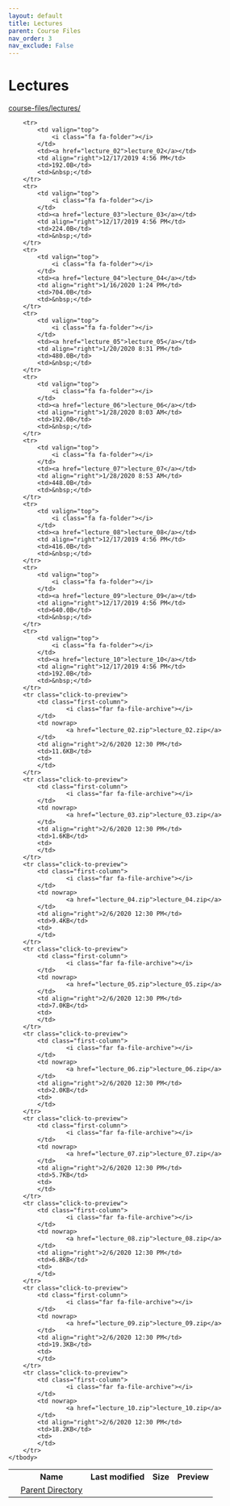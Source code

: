```yaml
---
layout: default
title: Lectures
parent: Course Files
nav_order: 3
nav_exclude: False
---
```


# Lectures

[course-files/lectures/](.)

<table class="tbl-files">
    <tbody>
        <tr>
            <th valign="top"></th>
            <th>Name</th>
            <th>Last modified</th>
            <th>Size</th>
            <th>Preview</th>
        </tr>
        <tr>
            <td valign="top">
                <i class="fa fa-folder-open"></i>
            </td>
            <td><a href="../">Parent Directory</a></td>
            <td>&nbsp;</td>
            <td>&nbsp;</td>
            <td>&nbsp;</td>
        </tr>

        <tr>
            <td valign="top">
                <i class="fa fa-folder"></i>
            </td>
            <td><a href="lecture_02">lecture_02</a></td>
            <td align="right">12/17/2019 4:56 PM</td>
            <td>192.0B</td>
            <td>&nbsp;</td>
        </tr>
        <tr>
            <td valign="top">
                <i class="fa fa-folder"></i>
            </td>
            <td><a href="lecture_03">lecture_03</a></td>
            <td align="right">12/17/2019 4:56 PM</td>
            <td>224.0B</td>
            <td>&nbsp;</td>
        </tr>
        <tr>
            <td valign="top">
                <i class="fa fa-folder"></i>
            </td>
            <td><a href="lecture_04">lecture_04</a></td>
            <td align="right">1/16/2020 1:24 PM</td>
            <td>704.0B</td>
            <td>&nbsp;</td>
        </tr>
        <tr>
            <td valign="top">
                <i class="fa fa-folder"></i>
            </td>
            <td><a href="lecture_05">lecture_05</a></td>
            <td align="right">1/20/2020 8:31 PM</td>
            <td>480.0B</td>
            <td>&nbsp;</td>
        </tr>
        <tr>
            <td valign="top">
                <i class="fa fa-folder"></i>
            </td>
            <td><a href="lecture_06">lecture_06</a></td>
            <td align="right">1/28/2020 8:03 AM</td>
            <td>192.0B</td>
            <td>&nbsp;</td>
        </tr>
        <tr>
            <td valign="top">
                <i class="fa fa-folder"></i>
            </td>
            <td><a href="lecture_07">lecture_07</a></td>
            <td align="right">1/28/2020 8:53 AM</td>
            <td>448.0B</td>
            <td>&nbsp;</td>
        </tr>
        <tr>
            <td valign="top">
                <i class="fa fa-folder"></i>
            </td>
            <td><a href="lecture_08">lecture_08</a></td>
            <td align="right">12/17/2019 4:56 PM</td>
            <td>416.0B</td>
            <td>&nbsp;</td>
        </tr>
        <tr>
            <td valign="top">
                <i class="fa fa-folder"></i>
            </td>
            <td><a href="lecture_09">lecture_09</a></td>
            <td align="right">12/17/2019 4:56 PM</td>
            <td>640.0B</td>
            <td>&nbsp;</td>
        </tr>
        <tr>
            <td valign="top">
                <i class="fa fa-folder"></i>
            </td>
            <td><a href="lecture_10">lecture_10</a></td>
            <td align="right">12/17/2019 4:56 PM</td>
            <td>192.0B</td>
            <td>&nbsp;</td>
        </tr>
        <tr class="click-to-preview">
            <td class="first-column">
                    <i class="far fa-file-archive"></i>
            </td>
            <td nowrap>
                    <a href="lecture_02.zip">lecture_02.zip</a>
            </td>
            <td align="right">2/6/2020 12:30 PM</td>
            <td>11.6KB</td>
            <td>
            </td>
        </tr>
        <tr class="click-to-preview">
            <td class="first-column">
                    <i class="far fa-file-archive"></i>
            </td>
            <td nowrap>
                    <a href="lecture_03.zip">lecture_03.zip</a>
            </td>
            <td align="right">2/6/2020 12:30 PM</td>
            <td>1.6KB</td>
            <td>
            </td>
        </tr>
        <tr class="click-to-preview">
            <td class="first-column">
                    <i class="far fa-file-archive"></i>
            </td>
            <td nowrap>
                    <a href="lecture_04.zip">lecture_04.zip</a>
            </td>
            <td align="right">2/6/2020 12:30 PM</td>
            <td>9.4KB</td>
            <td>
            </td>
        </tr>
        <tr class="click-to-preview">
            <td class="first-column">
                    <i class="far fa-file-archive"></i>
            </td>
            <td nowrap>
                    <a href="lecture_05.zip">lecture_05.zip</a>
            </td>
            <td align="right">2/6/2020 12:30 PM</td>
            <td>7.0KB</td>
            <td>
            </td>
        </tr>
        <tr class="click-to-preview">
            <td class="first-column">
                    <i class="far fa-file-archive"></i>
            </td>
            <td nowrap>
                    <a href="lecture_06.zip">lecture_06.zip</a>
            </td>
            <td align="right">2/6/2020 12:30 PM</td>
            <td>2.0KB</td>
            <td>
            </td>
        </tr>
        <tr class="click-to-preview">
            <td class="first-column">
                    <i class="far fa-file-archive"></i>
            </td>
            <td nowrap>
                    <a href="lecture_07.zip">lecture_07.zip</a>
            </td>
            <td align="right">2/6/2020 12:30 PM</td>
            <td>5.7KB</td>
            <td>
            </td>
        </tr>
        <tr class="click-to-preview">
            <td class="first-column">
                    <i class="far fa-file-archive"></i>
            </td>
            <td nowrap>
                    <a href="lecture_08.zip">lecture_08.zip</a>
            </td>
            <td align="right">2/6/2020 12:30 PM</td>
            <td>6.8KB</td>
            <td>
            </td>
        </tr>
        <tr class="click-to-preview">
            <td class="first-column">
                    <i class="far fa-file-archive"></i>
            </td>
            <td nowrap>
                    <a href="lecture_09.zip">lecture_09.zip</a>
            </td>
            <td align="right">2/6/2020 12:30 PM</td>
            <td>19.3KB</td>
            <td>
            </td>
        </tr>
        <tr class="click-to-preview">
            <td class="first-column">
                    <i class="far fa-file-archive"></i>
            </td>
            <td nowrap>
                    <a href="lecture_10.zip">lecture_10.zip</a>
            </td>
            <td align="right">2/6/2020 12:30 PM</td>
            <td>18.2KB</td>
            <td>
            </td>
        </tr>
    </tbody>
</table>

